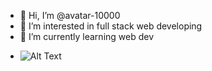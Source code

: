 - 👋 Hi, I’m @avatar-10000
- 👀 I’m interested in full stack web developing
- 🌱 I’m currently learning web dev

<!---
avatar-10000/avatar-10000 is a ✨ special ✨ repository because its `README.md` (this file) appears on your GitHub profile.
You can click the Preview link to take a look at your changes.
--->
- ![Alt Text](https://64.media.tumblr.com/2a13b62f3ad18b58b3238cde276d9b8a/tumblr_nwet489Slg1ujuk5ho1_500.gif)
